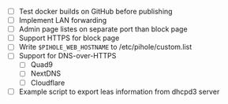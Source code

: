 * [ ] Test docker builds on GitHub before publishing
* [ ] Implement LAN forwarding
* [ ] Admin page listes on separate port than block page
* [ ] Support HTTPS for block page
* [ ] Write `$PIHOLE_WEB_HOSTNAME` to /etc/pihole/custom.list
* [ ] Support for DNS-over-HTTPS
  * [ ] Quad9
  * [ ] NextDNS
  * [ ] Cloudflare
* [ ] Example script to export leas information from dhcpd3 server
